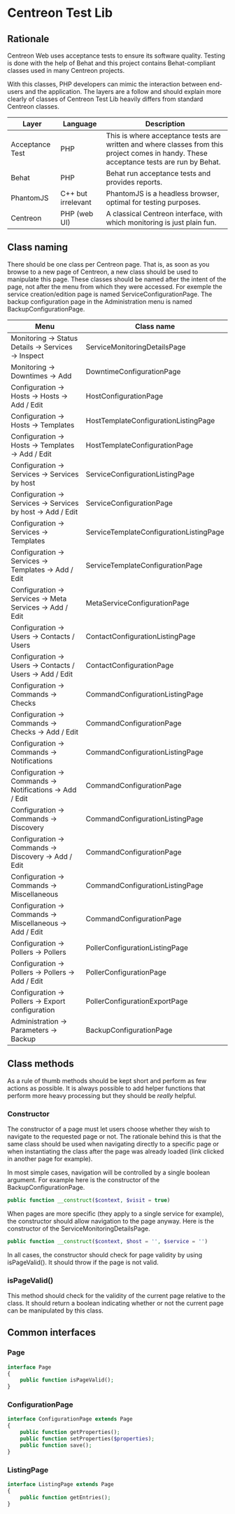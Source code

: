 # Centreon Test Lib #

## Rationale ##

Centreon Web uses acceptance tests to ensure its software quality.
Testing is done with the help of Behat and this project contains
Behat-compliant classes used in many Centreon projects.

With this classes, PHP developers can mimic the interaction between
end-users and the application. The layers are a follow and should
explain more clearly of classes of Centreon Test Lib heavily differs
from standard Centreon classes.

| Layer           | Language           | Description                                 |
|-----------------|--------------------|---------------------------------------------|
| Acceptance Test | PHP                | This is where acceptance tests are written and where classes from this project comes in handy. These acceptance tests are run by Behat. |
| Behat           | PHP                | Behat run acceptance tests and provides reports. |
| PhantomJS       | C++ but irrelevant | PhantomJS is a headless browser, optimal for testing purposes. |
| Centreon        | PHP (web UI)       | A classical Centreon interface, with which monitoring is just plain fun. |

## Class naming ##

There should be one class per Centreon page. That is, as soon as you browse to a new
page of Centreon, a new class should be used to manipulate this page. These classes
should be named after the intent of the page, not after the menu from which they were
accessed. For exemple the service creation/edition page is named
ServiceConfigurationPage. The backup configuration page in the Administration menu
is named BackupConfigurationPage.

| Menu                                                        | Class name                              |
|-------------------------------------------------------------|-----------------------------------------|
| Monitoring -> Status Details -> Services -> Inspect         | ServiceMonitoringDetailsPage            |
| Monitoring -> Downtimes -> Add                              | DowntimeConfigurationPage               |
| Configuration -> Hosts -> Hosts -> Add / Edit               | HostConfigurationPage                   |
| Configuration -> Hosts -> Templates                         | HostTemplateConfigurationListingPage    |
| Configuration -> Hosts -> Templates -> Add / Edit           | HostTemplateConfigurationPage           |
| Configuration -> Services -> Services by host               | ServiceConfigurationListingPage         |
| Configuration -> Services -> Services by host -> Add / Edit | ServiceConfigurationPage                |
| Configuration -> Services -> Templates                      | ServiceTemplateConfigurationListingPage |
| Configuration -> Services -> Templates -> Add / Edit        | ServiceTemplateConfigurationPage        |
| Configuration -> Services -> Meta Services -> Add / Edit    | MetaServiceConfigurationPage            |
| Configuration -> Users -> Contacts / Users                  | ContactConfigurationListingPage         |
| Configuration -> Users -> Contacts / Users -> Add / Edit    | ContactConfigurationPage                |
| Configuration -> Commands -> Checks                         | CommandConfigurationListingPage         |
| Configuration -> Commands -> Checks -> Add / Edit           | CommandConfigurationPage                |
| Configuration -> Commands -> Notifications                  | CommandConfigurationListingPage         |
| Configuration -> Commands -> Notifications -> Add / Edit    | CommandConfigurationPage                |
| Configuration -> Commands -> Discovery                      | CommandConfigurationListingPage         |
| Configuration -> Commands -> Discovery -> Add / Edit        | CommandConfigurationPage                |
| Configuration -> Commands -> Miscellaneous                  | CommandConfigurationListingPage         |
| Configuration -> Commands -> Miscellaneous -> Add / Edit    | CommandConfigurationPage                |
| Configuration -> Pollers -> Pollers                         | PollerConfigurationListingPage          |
| Configuration -> Pollers -> Pollers -> Add / Edit           | PollerConfigurationPage                 |
| Configuration -> Pollers -> Export configuration            | PollerConfigurationExportPage           |
| Administration -> Parameters -> Backup                      | BackupConfigurationPage                 |

## Class methods ##

As a rule of thumb methods should be kept short and perform as few actions as
possible. It is always possible to add helper functions that perform more heavy
processing but they should be *really* helpful.

### Constructor ###

The constructor of a page must let users choose whether they wish to navigate
to the requested page or not. The rationale behind this is that the same class
should be used when navigating directly to a specific page or when instantiating
the class after the page was already loaded (link clicked in another page for
example).

In most simple cases, navigation will be controlled by a single boolean
argument. For example here is the constructor of the BackupConfigurationPage.

```php
public function __construct($context, $visit = true)
```

When pages are more specific (they apply to a single service for example),
the constructor should allow navigation to the page anyway. Here is the
constructor of the ServiceMonitoringDetailsPage.

```php
public function __construct($context, $host = '', $service = '')
```

In all cases, the constructor should check for page validity by using
isPageValid(). It should throw if the page is not valid.

### isPageValid() ###

This method should check for the validity of the current page relative to
the class. It should return a boolean indicating whether or not the
current page can be manipulated by this class.

## Common interfaces ##

### Page ###

```php
interface Page
{
    public function isPageValid();
}
```

### ConfigurationPage ###

```php
interface ConfigurationPage extends Page
{
    public function getProperties();
    public function setProperties($properties);
    public function save();
}
```

### ListingPage ###

```php
interface ListingPage extends Page
{
    public function getEntries();
}
```

